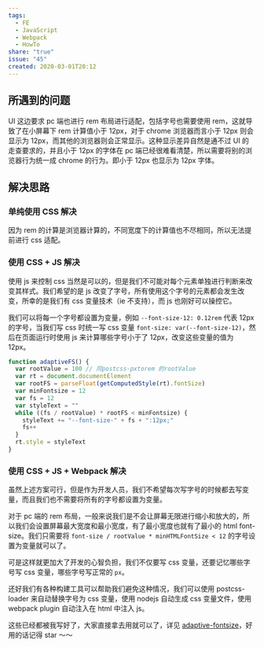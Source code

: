 ```yaml
---  
tags:  
  - FE  
  - JavaScript  
  - Webpack  
  - HowTo  
share: "true"  
issue: "45"  
created: 2020-03-01T20:12  
---  
```

  
## 所遇到的问题  
  
UI 这边要求 pc 端也进行 rem 布局进行适配，包括字号也需要使用 rem，这就导致了在小屏幕下 rem 计算值小于 12px，对于 chrome 浏览器而言小于 12px 则会显示为 12px，而其他的浏览器则会正常显示。这种显示差异自然是通不过 UI 的走查要求的，并且小于 12px 的字体在 pc 端已经很难看清楚，所以需要将别的浏览器行为统一成 chrome 的行为。即小于 12px 也显示为 12px 字体。  
  
## 解决思路  
  
### 单纯使用 CSS 解决  
  
因为 rem 的计算是浏览器计算的，不同宽度下的计算值也不尽相同，所以无法提前进行 css 适配。  
  
### 使用 CSS + JS 解决  
  
使用 js 来控制 css 当然是可以的，但是我们不可能对每个元素单独进行判断来改变其样式。我们希望的是 js 改变了字号，所有使用这个字号的元素都会发生改变，所幸的是我们有 css 变量技术（ie 不支持），而 js 也刚好可以操控它。  
  
我们可以将每一个字号都设置为变量，例如 `--font-size-12: 0.12rem` 代表 12px 的字号，当我们写 css 时统一写 css 变量 `font-size: var(--font-size-12)`，然后在页面运行时使用 js 来计算哪些字号小于了 12px，改变这些变量的值为 12px。  
  
```js  
function adaptiveFS() {  
  var rootValue = 100 // 同postcss-pxtorem 的rootValue  
  var rt = document.documentElement  
  var rootFS = parseFloat(getComputedStyle(rt).fontSize)  
  var minFontsize = 12  
  var fs = 12  
  var styleText = ""  
  while ((fs / rootValue) * rootFS < minFontsize) {  
    styleText += "--font-size-" + fs + ":12px;"  
    fs++  
  }  
  rt.style = styleText  
}  
```  
  
### 使用 CSS + JS + Webpack 解决  
  
虽然上述方案可行，但是作为开发人员，我们不希望每次写字号的时候都去写变量，而且我们也不需要将所有的字号都设置为变量。  
  
对于 pc 端的 rem 布局，一般来说我们是不会让屏幕无限进行缩小和放大的，所以我们会设置屏幕最大宽度和最小宽度，有了最小宽度也就有了最小的 html font-size。我们只需要将 `font-size / rootValue * minHTMLFontSize < 12` 的字号设置为变量就可以了。  
  
可是这样就更加大了开发的心智负担，我们不仅要写 css 变量，还要记忆哪些字号写 css 变量，哪些字号写正常的 `px`。  
  
还好我们有各种构建工具可以帮助我们避免这种情况，我们可以使用 postcss-loader 来自动替换字号为 css 变量，使用 nodejs 自动生成 css 变量文件，使用 webpack plugin 自动注入在 html 中注入 js。  
  
这些已经都被我写好了，大家直接拿去用就可以了，详见 [adaptive-fontsize](https://github.com/lei4519/adaptiveFontsize)，好用的话记得 star ～～  
